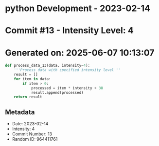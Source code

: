 ﻿# python Development - 2023-02-14
# Commit #13 - Intensity Level: 4
# Generated on: 2025-06-07 10:13:07
```python
def process_data_13(data, intensity=4):
    '''Process data with specified intensity level'''
    result = []
    for item in data:
        if item > 0:
            processed = item * intensity + 38
            result.append(processed)
    return result
```
## Metadata
- Date: 2023-02-14
- Intensity: 4
- Commit Number: 13
- Random ID: 964411761
